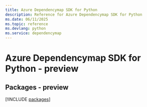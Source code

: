 ```yaml
---
title: Azure Dependencymap SDK for Python
description: Reference for Azure Dependencymap SDK for Python
ms.date: 06/11/2025
ms.topic: reference
ms.devlang: python
ms.service: dependencymap
---
```

# Azure Dependencymap SDK for Python - preview
## Packages - preview
[!INCLUDE [packages](dependencymap-index.md)]